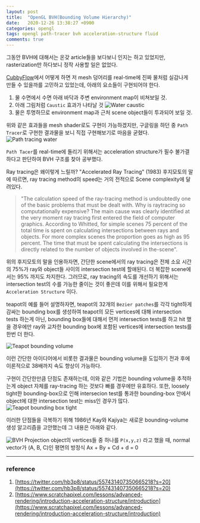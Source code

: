 ```yaml
---
layout: post
title:  "OpenGL BVH(Bounding Volume Hierarchy)"
date:   2020-12-26 13:38:27 +0900
categories: opengl
tags: opengl path-tracer bvh acceleration-structure fluid
comments: true  
---
```

그동안 BVH에 대해서는 온갖 article들을 보다보니 인지는 하고 있었지만,
rasterization만 하다보니 정작 사용할 일은 없었다.

[CubbyFlow](https://github.com/utilforever/cubbyflow)에서 어떻게 하면 저 mesh 덩어리를
real-time에 진짜 물처럼 실감나게 만들 수 있을까를 고민하고 있었는데, 아래의 요소들이 구현되어야 한다.

1. 물 수면에서 수면 아래 바닥과 주변 environment map이 비쳐보일 것.
2. 아래 그림처럼 `Caustic` 효과가 나타날 것
![Water caustic](https://miro.medium.com/max/578/1*mLV4Jxoe56pROvQCR8DzGQ.png)
3. 물은 투명하므로 environment map과 근처 scene object들이 투과되어 보일 것.

위와 같은 효과들을 mesh shader로도 구현이 가능하겠지만, 구글링을 하던 중 `Path Tracer`로 구현한 결과물을 보니 
직접 구현해보기로 마음을 굳혔다.
![Path tracing water](https://pbs.twimg.com/media/B7xk6R7CcAAaYX_?format=jpg&name=small)

`Path Tacer`를 real-time에 돌리기 위해서는 acceleration structure가 필수 불가결하다고 판단하여 BVH 구조를 찾아 공부했다.

Ray tracing은 왜이렇게 느릴까? "Accelerated Ray Tracing" (1983) 후지모토의 말에 따르면, ray tracing method의 speed는 거의 전적으로
Scene complexity에 달려있다. 

> "The calculation speed of the ray-tracing method is undoubtedly one of the basic problems that must be dealt with. Why is raytracing so computationally expensive? The main cause was clearly identified at the very moment ray tracing first entered the field of computer graphics. According to Whitted, for simple scenes 75 percent of the total time is spent on calculating intersections between rays and objects. For more complex scenes the proportion goes as high as 95 percent. The time that must be spent calculating the intersections is directly related to the number of objects involved in the-scene".

위의 후지모토의 말을 인용하자면, 간단한 scene에서의 ray tracing은 전체 소요 시간의 75%가 ray와 object들 사이의 intersection test에 할애된다. 
더 복잡한 scene에서는 95% 까지도 차지한다. 그러므로, ray tracing의 속도를 개선하기 위해서는 intersection test의 수를 가능한 줄이는 것이 좋은데
이를 위해서 필요한게 `Acceleration Structure` 이다. 

teapot의 예를 들어 설명하자면, teapot의 32개의 `Bezier patches`를 각각 tight하게 감싸는 bounding box를 생성하여 teapot의 
모든 vertices에 대해 intersection tests 하는게 아닌, bounding box들에 대해서 먼저 intersection tests를 하고 hit 했을 경우에만 
ray와 교차한 bounding box에 포함된 vertices에 intersection tests를 한번 더 한다. 

![Teapot bounding volume](https://snowapril.github.io/assets/img/post_img/2020-12-26-bounding-volume.gif)

이런 간단한 아이디어에서 비롯한 결과물은 bounding volume을 도입하기 전과 후에 이론적으로 38배까지 속도 향상이 가능하다.

구현이 간단한만큼 단점도 존재하는데, 이와 같은 기법은 bounding volume을 추적하는게 object 자체를 ray-tracing 하는 것보다 빠를 경우에만 유효하다.
또한, loosely tight한 bounding-box으로 인해 intersecion test를 통과한 bounding-box 안에서 object에 대한 intersection test는 miss인 경우가 많다.
![Teapot bounding box tight](https://snowapril.github.io/assets/img/post_img/2020-12-26-bbox-tight.png)

이러한 단점들을 극복하기 위해 1986년 Kay와 Kajiya는 새로운 bounding-volume 생성 알고리즘을 고안했는데 그 내용은 아래와 같다.

![BVH Projection](https://snowapril.github.io/assets/img/post_img/2020-12-26-bvh-projection.png)
object의 vertices들 중 하나를 `P(x,y,z)` 라고 했을 때, normal vector가 (A, B, C)인 평면의 방정식 Ax + By + Cd + d = 0

---
### reference
1. [https://twitter.com/hb3p8/status/557431407350665218?s=20](https://twitter.com/hb3p8/status/557431407350665218?s=20)
2. [https://www.scratchapixel.com/lessons/advanced-rendering/introduction-acceleration-structure/introduction](https://www.scratchapixel.com/lessons/advanced-rendering/introduction-acceleration-structure/introduction)